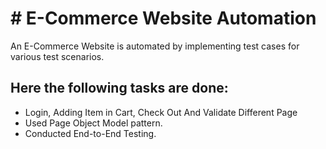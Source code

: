 
# # E-Commerce Website Automation  

An E-Commerce Website is automated by implementing test cases for various test scenarios.

## Here the following tasks are done:

- Login, Adding Item in Cart, Check Out And Validate Different Page
- Used Page Object Model pattern.
- Conducted End-to-End Testing.

